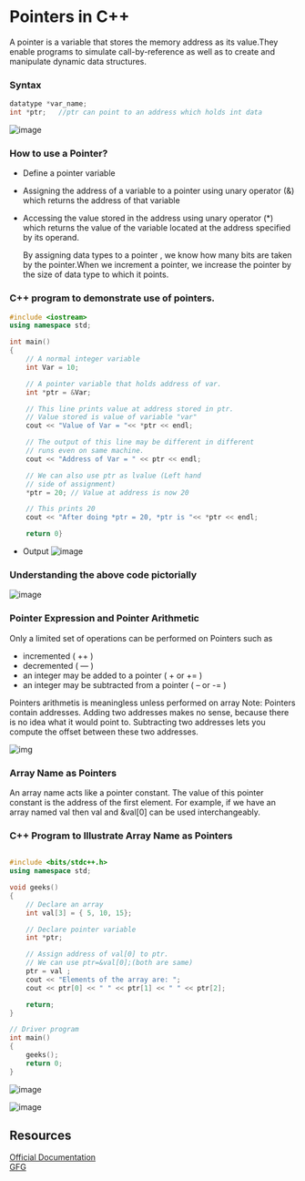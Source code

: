 # Pointers in C++
A pointer is a variable that stores the memory address as its value.They enable programs to simulate call-by-reference as well as to create and manipulate dynamic data structures.

### Syntax
``` C++ 
datatype *var_name; 
int *ptr;   //ptr can point to an address which holds int data
```

![image](https://media.geeksforgeeks.org/wp-content/uploads/20200218181458/chain_pointer-1-1.jpg)

### How to use a Pointer?
* Define a pointer variable
* Assigning the address of a variable to a pointer using unary operator (&) which returns the address of that variable
* Accessing the value stored in the address using unary operator (*) which returns the value of the variable located at the address specified by its operand.

    By assigning data types to a pointer , we know how many bits are taken by the pointer.When we increment a pointer, we increase the pointer by the size of data type to which it points.

### C++ program to demonstrate use of pointers.

``` c++ 
#include <iostream>
using namespace std;

int main()
{
	// A normal integer variable
	int Var = 10;

	// A pointer variable that holds address of var.
	int *ptr = &Var;

	// This line prints value at address stored in ptr.
	// Value stored is value of variable "var"
	cout << "Value of Var = "<< *ptr << endl;

	// The output of this line may be different in different
	// runs even on same machine.
	cout << "Address of Var = " << ptr << endl;

	// We can also use ptr as lvalue (Left hand
	// side of assignment)
	*ptr = 20; // Value at address is now 20

	// This prints 20
	cout << "After doing *ptr = 20, *ptr is "<< *ptr << endl;

	return 0}
```

* Output
![image](https://user-images.githubusercontent.com/104310254/194915423-1ee73b74-9b82-4faa-91e0-9a6fcc1d7b60.png)

### Understanding the above code pictorially
![image](https://user-images.githubusercontent.com/104310254/194915853-fe136c15-3e51-4a59-9101-92ed5746aec4.png)

### Pointer Expression and Pointer Arithmetic
Only a limited set of operations can be performed on Pointers such as

* incremented ( ++ )
* decremented ( — )
* an integer may be added to a pointer ( + or += )
* an integer may be subtracted from a pointer ( – or -= )
 
Pointers arithmetis is meaningless unless performed on array
Note: Pointers contain addresses. Adding two addresses makes no sense, because there is no idea what it would point to. Subtracting two addresses lets you compute the offset between these two addresses.


![img](https://www.bccfalna.com/ebooks/wp-content/uploads/ebooks/2015/05/Pointer-Expressions.png)

### Array Name as Pointers 
An array name acts like a pointer constant. The value of this pointer constant is the address of the first element. 
For example, if we have an array named val then val and &val[0] can be used interchangeably.

### C++ Program to Illustrate Array Name as Pointers

``` c++

#include <bits/stdc++.h>
using namespace std;

void geeks()
{
	// Declare an array
	int val[3] = { 5, 10, 15};

	// Declare pointer variable
	int *ptr;

	// Assign address of val[0] to ptr.
	// We can use ptr=&val[0];(both are same)
	ptr = val ;
	cout << "Elements of the array are: ";
	cout << ptr[0] << " " << ptr[1] << " " << ptr[2];

	return;
}

// Driver program
int main()
{
	geeks();
	return 0;
}

```
![image](https://user-images.githubusercontent.com/104310254/194918451-52e42762-5e1d-45e7-89da-3cfa10dad41e.png)

![image](https://user-images.githubusercontent.com/104310254/194918557-726c774a-35e1-45ed-b5d4-7f41f4ec5335.png)

## Resources
[Official Documentation](https://cplusplus.com/doc/tutorial/pointers/) <br/>
[GFG](https://www.geeksforgeeks.org/pointers-in-c-and-c-set-1-introduction-arithmetic-and-array/?ref=lbp)










